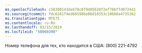 ```yaml
---
ms.openlocfilehash: c58380143deb78c0f9405620f2ef78bffd072441
ms.sourcegitcommit: fdc6261f4ed695986e06d18353c10660a4735362
ms.translationtype: MTE75
ms.contentlocale: ru-RU
ms.lasthandoff: 03/15/2019
ms.locfileid: "58069390"
---
```

Номер телефона для тех, кто находится в США: (800) 221-4792